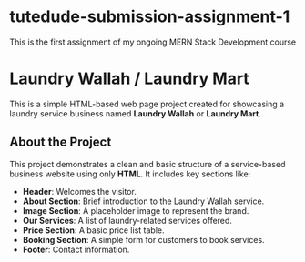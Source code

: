 # tutedude-submission-assignment-1

This is the first assignment of my ongoing MERN Stack Development course

# Laundry Wallah / Laundry Mart

This is a simple HTML-based web page project created for showcasing a laundry service business named **Laundry Wallah** or **Laundry Mart**.

## About the Project

This project demonstrates a clean and basic structure of a service-based business website using only **HTML**. It includes key sections like:

- **Header**: Welcomes the visitor.
- **About Section**: Brief introduction to the Laundry Wallah service.
- **Image Section**: A placeholder image to represent the brand.
- **Our Services**: A list of laundry-related services offered.
- **Price Section**: A basic price list table.
- **Booking Section**: A simple form for customers to book services.
- **Footer**: Contact information.

